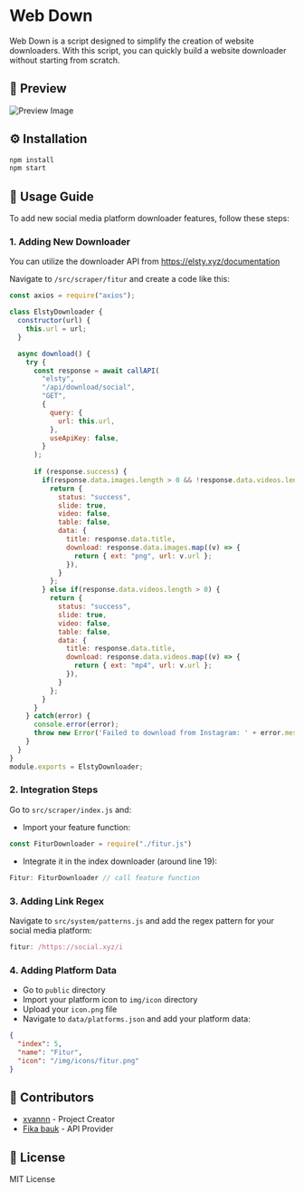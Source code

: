 # Web Down

Web Down is a script designed to simplify the creation of website downloaders. With this script, you can quickly build a website downloader without starting from scratch.

## 🚀 Preview
![Preview Image](path/to/preview/image)

## ⚙️ Installation
```bash
npm install
npm start
```

## 📖 Usage Guide
To add new social media platform downloader features, follow these steps:

### 1. Adding New Downloader
You can utilize the downloader API from https://elsty.xyz/documentation

Navigate to `/src/scraper/fitur` and create a code like this:

```javascript
const axios = require("axios");

class ElstyDownloader {
  constructor(url) {
    this.url = url;
  }

  async download() {
    try {
      const response = await callAPI(
        "elsty",
        "/api/download/social",
        "GET",
        {
          query: {
            url: this.url,
          },
          useApiKey: false,
        }
      );
      
      if (response.success) {
        if(response.data.images.length > 0 && !response.data.videos.length > 0) {
          return {
            status: "success",
            slide: true,
            video: false,
            table: false,
            data: {
              title: response.data.title,
              download: response.data.images.map((v) => {
                return { ext: "png", url: v.url };
              }),
            }
          };
        } else if(response.data.videos.length > 0) {
          return {
            status: "success",
            slide: true,
            video: false,
            table: false,
            data: {
              title: response.data.title,
              download: response.data.videos.map((v) => {
                return { ext: "mp4", url: v.url };
              }),
            }
          };
        }
      }
    } catch(error) {
      console.error(error);
      throw new Error('Failed to download from Instagram: ' + error.message);
    }
  }
}
module.exports = ElstyDownloader;
```

### 2. Integration Steps
Go to `src/scraper/index.js` and:
- Import your feature function:
```javascript
const FiturDownloader = require("./fitur.js")
```
- Integrate it in the index downloader (around line 19):
```javascript
Fitur: FiturDownloader // call feature function
```

### 3. Adding Link Regex
Navigate to `src/system/patterns.js` and add the regex pattern for your social media platform:
```javascript
fitur: /https://social.xyz/i
```

### 4. Adding Platform Data
- Go to `public` directory
- Import your platform icon to `img/icon` directory
- Upload your `icon.png` file
- Navigate to `data/platforms.json` and add your platform data:
```json
{
  "index": 5,
  "name": "Fitur",
  "icon": "/img/icons/fitur.png"
}
```

## 👥 Contributors
- [xvannn](https://github.com/xvannn07) - Project Creator
- [Fika bauk](https://github.com/apalah) - API Provider

## 📝 License
MIT License
